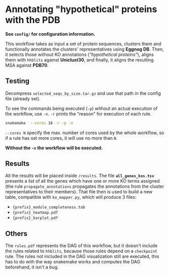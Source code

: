 # Annotating "hypothetical" proteins with the PDB

**See `config/` for configuration information.**

This workflow takes as input a set of protein sequences, clusters them and functionally annotates the clusters' representatives using **Eggnog DB**. Then, it selects those without KO annotations (*"hypothetical proteins"*), aligns them with `hhblits` against **Uniclust30**, and finally, it aligns the resulting MSA against **PDB70**.  

## Testing

Decompress `selected_seqs_by_size.tar.gz` and use that path in the config file (already set).

To see the commands being executed (`-p`) without an actual execution of the workflow, use `-n`. `-r` prints the "reason" for execution of each rule.

```sh
snakemake  --cores 16 -r -p -n
```

`--cores N` specify the max. number of cores used by the whole workflow, so if a rule has set more cores, 
it will use no more than `N`.

**Without the `-n` the workflow will be executed.**

## Results

All the results will be placed inside `/results`. The file **`all_genes_kos.tsv`** presents a list of all the genes which have
one or more KO terms assigned (the rule `propagate_annotations` propagates the annotations from the cluster representatives to 
their members). That file then is used to build a new table, compatible with `ko_mapper.py`, which will produce 3 files:

- `{prefix}_module_completeness.tab`
- `{prefix}_heatmap.pdf`
- `{prefix}_barplot.pdf`


## Others

The `rules.pdf` represents the DAG of this workflow, but it doesn't include the rules related to
`hhblits`, because those rules depend on a `checkpoint` rule. The rules not included in the DAG visualization still are executed, this has to do with the way snakemake works and computes the DAG beforehand, it isn't a bug.

